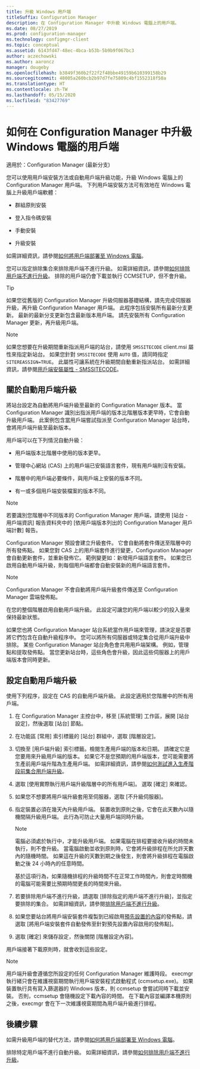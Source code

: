 ```yaml
---
title: 升級 Windows 用戶端
titleSuffix: Configuration Manager
description: 在 Configuration Manager 中升級 Windows 電腦上的用戶端。
ms.date: 08/27/2019
ms.prod: configuration-manager
ms.technology: configmgr-client
ms.topic: conceptual
ms.assetid: 6143fd47-48ec-4bca-b53b-5b9b9f067bc3
author: aczechowski
ms.author: aaroncz
manager: dougeby
ms.openlocfilehash: b3849f360b2f22f2f48bbe49159b610399158b29
ms.sourcegitcommit: 48005a260bcb2b97d7fe75809c4bf1552318f50a
ms.translationtype: HT
ms.contentlocale: zh-TW
ms.lasthandoff: 05/15/2020
ms.locfileid: "83427769"
---
```

# <a name="how-to-upgrade-clients-for-windows-computers-in-configuration-manager"></a>如何在 Configuration Manager 中升級 Windows 電腦的用戶端

適用於：Configuration Manager (最新分支)

您可以使用用戶端安裝方法或自動用戶端升級功能，升級 Windows 電腦上的 Configuration Manager 用戶端。 下列用戶端安裝方法可有效地在 Windows 電腦上升級用戶端軟體：  

- 群組原則安裝  

- 登入指令碼安裝  

- 手動安裝  

- 升級安裝  

如需詳細資訊，請參閱[如何將用戶端部署至 Windows 電腦](../../deploy/deploy-clients-to-windows-computers.md)。

您可以指定排除集合來排除用戶端不進行升級。 如需詳細資訊，請參閱[如何排除用戶端不進行升級](exclude-clients-windows.md)。 排除的用戶端仍會下載並執行 CCMSETUP，但不會升級。

> [!TIP]  
> 如果您從舊版的 Configuration Manager 升級伺服器基礎結構，請先完成伺服器升級，再升級 Configuration Manager 用戶端。 此程序包括安裝所有最新分支更新。 最新的最新分支更新包含最新版本用戶端。 請先安裝所有 Configuration Manager 更新，再升級用戶端。

> [!NOTE]
> 如果您想要在升級期間重新指派用戶端的站台，請使用 `SMSSITECODE` client.msi 屬性來指定新站台。 如果您針對 `SMSSITECODE` 使用 `AUTO` 值，請同時指定 `SITEREASSIGN=TRUE`。 此屬性可讓系統在升級期間自動重新指派站台。 如需詳細資訊，請參閱[用戶端安裝屬性 - SMSSITECODE](../../deploy/about-client-installation-properties.md#smssitecode)。

## <a name="about-automatic-client-upgrade"></a><a name="bkmk_autoupdate"></a> 關於自動用戶端升級

將站台設定為自動將用戶端升級至最新的 Configuration Manager 版本。 當 Configuration Manager 識別出指派用戶端的版本比階層版本更早時，它會自動升級用戶端。 此案例包含當用戶端嘗試指派至 Configuration Manager 站台時，會將用戶端升級至最新版本。  

用戶端可以在下列情況自動升級：  

- 用戶端版本比階層中使用的版本更早。  

- 管理中心網站 (CAS) 上的用戶端已安裝語言套件，現有用戶端則沒有安裝。  

- 階層中的用戶端必要條件，與用戶端上安裝的版本不同。  

- 有一或多個用戶端安裝檔案的版本不同。  

> [!NOTE]  
> 若要識別您階層中不同版本的 Configuration Manager 用戶端，請使用 [站台 - 用戶端資訊] 報告資料夾中的 [依用戶端版本列出的 Configuration Manager 用戶端計數] 報告。  

Configuration Manager 預設會建立升級套件。 它會自動將套件傳送至階層中的所有發佈點。 如果您對 CAS 上的用戶端套件進行變更，Configuration Manager 會自動更新套件，並重新發佈它。 範例變更如：新增用戶端語言套件。 如果您已啟用自動用戶端升級，則每個用戶端都會自動安裝新的用戶端語言套件。

> [!NOTE]  
> Configuration Manager 不會自動將用戶端升級套件傳送至 Configuration Manager 雲端發佈點。  

在您的整個階層啟用自動用戶端升級。 此設定可讓您的用戶端以較少的投入量來保持最新狀態。  

如果您也將 Configuration Manager 站台系統當作用戶端來管理，請決定是否要將它們包含在自動升級程序中。 您可以將所有伺服器或特定集合從用戶端升級中排除。 某些 Configuration Manager 站台角色會共用用戶端架構。 例如，管理點和提取發佈點。 當您更新站台時，這些角色會升級，因此這些伺服器上的用戶端版本會同時更新。

## <a name="configure-automatic-client-upgrade"></a><a name="bkmk_configure"></a> 設定自動用戶端升級

使用下列程序，設定在 CAS 的自動用戶端升級。 此設定適用於您階層中的所有用戶端。  

1. 在 Configuration Manager 主控台中，移至 [系統管理] 工作區，展開 [站台設定]，然後選取 [站台] 節點。  

1. 在功能區 [常用] 索引標籤的 [站台] 群組中，選取 [階層設定]。  

1. 切換至 [用戶端升級] 索引標籤。檢閱生產用戶端的版本和日期。 請確定它是您要用來升級用戶端的版本。 如果它不是您預期的用戶端版本，您可能需要將生產前用戶端升階為生產用戶端。 如需詳細資訊，請參閱[如何測試進入生產階段前集合用戶端升級](test-client-upgrades.md)。  

1. 選取 [使用實際執行用戶端升級階層中的所有用戶端]。 選取 [確定] 來確認。  

1. 如果您不想要將用戶端升級套用至伺服器，選取 [不升級伺服器]。  

1. 指定裝置必須在幾天內升級用戶端。 裝置收到原則之後，它會在此天數內以隨機間隔升級用戶端。 此行為可防止大量用戶端同時升級。

    > [!NOTE]
    > 電腦必須處於執行中，才能升級用戶端。 如果電腦在排程要接收升級的時間未執行，則不會升級。 當電腦啟動並收到原則時，它會將升級排程在所允許天數內的隨機時間。 如果這在升級的天數到期之後發生，則會將升級排程在電腦啟動之後 24 小時內的任意時間。
    >
    > 基於這項行為，如果隨機排程的升級時間不在正常工作時間內，則會定時關機的電腦可能需要比預期時間更長的時間來升級。

1. 若要排除用戶端不進行升級，請選取 [排除指定的用戶端不進行升級]，並指定要排除的集合。 如需詳細資訊，請參閱[排除用戶端不進行升級](exclude-clients-windows.md)。

1. 如果您要站台將用戶端安裝套件複製到已經啟用[預先設置的內容](../../../plan-design/hierarchy/manage-network-bandwidth.md#BKMK_PrestagingContent)的發佈點，請選取 [將用戶端安裝套件自動發佈至針對預先設置內容啟用的發佈點]。  

1. 選取 [確定] 來儲存設定，然後關閉 [階層設定內容]。

用戶端接著下載原則時，就會收到這些設定。

> [!NOTE]
> 用戶端升級會遵循您所設定的任何 Configuration Manager 維護時段。 execmgr 執行緒只會在維護視窗期間執行用戶端安裝程式啟動程式 (ccmsetup.exe)。 如果裝置執行具有寫入篩選器的 Windows 版本，則 ccmsetup 會嘗試同時下載並安裝。 否則，ccmsetup 會隨機設定下載內容的時間。 在下載內容並編譯本機原則之後，execmgr 會在下一次維護視窗期間為用戶端升級進行排程。<!-- SCCMDocs#896 -->

## <a name="next-steps"></a>後續步驟

如需升級用戶端的替代方法，請參閱[如何將用戶端部署至 Windows 電腦](../../deploy/deploy-clients-to-windows-computers.md)。

排除特定用戶端不進行自動升級。 如需詳細資訊，請參閱[如何排除用戶端不進行升級](exclude-clients-windows.md)。
